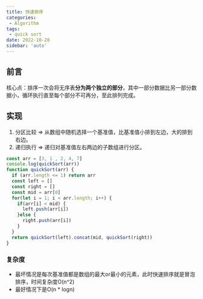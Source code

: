 ```yaml
---
title: 快速排序
categories:
 - Algorithm
tags:
 - quick sort
date: 2022-10-28
sidebar: 'auto'
---
```


## 前言
核心点：排序一次会将无序表**分为两个独立的部分**，其中一部分数据比另一部分数据小，循环执行直至每个部分不可再分，至此排列完成。

## 实现
1. 分区比较 => 从数组中随机选择一个基准值，比基准值小排到左边，大的排到右边。
2. 递归执行 => 递归对基准值左右两边的子数组进行分区。
```js
const arr = [3, 1 , 2, 4, 7]
console.log(quickSort(arr))
function quickSort(arr) {
  if (arr.length <= 1) return arr
  const left = []
  const right = []
  const mid = arr[0]
  for(let i = 1; i < arr.length; i++) {
    if(arr[i] < mid) {
      left.push(arr[i])
    }else {
      right.push(arr[i])
    }
  }
  return quickSort(left).concat(mid, quickSort(right))
}
```
### 复杂度
* 最坏情况是每次基准值都是数组的最大or最小的元素，此时快速排序就是冒泡排序，时间复杂度O(n^2)
* 最好情况下是O(n * logn)